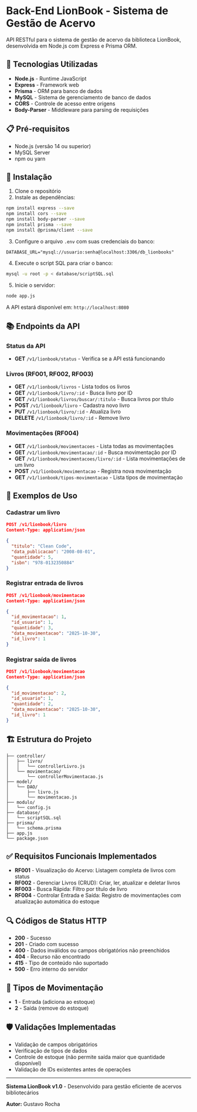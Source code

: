 # Back-End LionBook - Sistema de Gestão de Acervo

API RESTful para o sistema de gestão de acervo da biblioteca LionBook, desenvolvida em Node.js com Express e Prisma ORM.

## 🚀 Tecnologias Utilizadas

- **Node.js** - Runtime JavaScript
- **Express** - Framework web
- **Prisma** - ORM para banco de dados
- **MySQL** - Sistema de gerenciamento de banco de dados
- **CORS** - Controle de acesso entre origens
- **Body-Parser** - Middleware para parsing de requisições

## 📋 Pré-requisitos

- Node.js (versão 14 ou superior)
- MySQL Server
- npm ou yarn

## 🔧 Instalação

1. Clone o repositório
2. Instale as dependências:
```bash
npm install express --save
npm install cors --save
npm install body-parser --save
npm install prisma --save
npm install @prisma/client --save
```

3. Configure o arquivo `.env` com suas credenciais do banco:
```env
DATABASE_URL="mysql://usuario:senha@localhost:3306/db_lionbooks"
```

4. Execute o script SQL para criar o banco:
```bash
mysql -u root -p < database/scriptSQL.sql
```

5. Inicie o servidor:
```bash
node app.js
```

A API estará disponível em: `http://localhost:8080`

## 📚 Endpoints da API

### Status da API
- **GET** `/v1/lionbook/status` - Verifica se a API está funcionando

### Livros (RF001, RF002, RF003)
- **GET** `/v1/lionbook/livros` - Lista todos os livros
- **GET** `/v1/lionbook/livro/:id` - Busca livro por ID
- **GET** `/v1/lionbook/livros/buscar/:titulo` - Busca livros por título
- **POST** `/v1/lionbook/livro` - Cadastra novo livro
- **PUT** `/v1/lionbook/livro/:id` - Atualiza livro
- **DELETE** `/v1/lionbook/livro/:id` - Remove livro

### Movimentações (RF004)
- **GET** `/v1/lionbook/movimentacoes` - Lista todas as movimentações  
- **GET** `/v1/lionbook/movimentacao/:id` - Busca movimentação por ID
- **GET** `/v1/lionbook/movimentacoes/livro/:id` - Lista movimentações de um livro
- **POST** `/v1/lionbook/movimentacao` - Registra nova movimentação
- **GET** `/v1/lionbook/tipos-movimentacao` - Lista tipos de movimentação

## 📝 Exemplos de Uso

### Cadastrar um livro
```json
POST /v1/lionbook/livro
Content-Type: application/json

{
  "titulo": "Clean Code",
  "data_publicacao": "2008-08-01",
  "quantidade": 5,
  "isbn": "978-0132350884"
}
```

### Registrar entrada de livros
```json
POST /v1/lionbook/movimentacao
Content-Type: application/json

{
  "id_movimentacao": 1,
  "id_usuario": 1,
  "quantidade": 3,
  "data_movimentacao": "2025-10-30",
  "id_livro": 1
}
```

### Registrar saída de livros
```json
POST /v1/lionbook/movimentacao
Content-Type: application/json

{
  "id_movimentacao": 2,
  "id_usuario": 1,
  "quantidade": 2,
  "data_movimentacao": "2025-10-30",
  "id_livro": 1
}
```

## 🏗️ Estrutura do Projeto

```
├── controller/
│   ├── livro/
│   │   └── controllerLivro.js
│   └── movimentacao/
│       └── controllerMovimentacao.js
├── model/
│   └── DAO/
│       ├── livro.js
│       └── movimentacao.js
├── modulo/
│   └── config.js
├── database/
│   └── scriptSQL.sql
├── prisma/
│   └── schema.prisma
├── app.js
└── package.json
```

## ✅ Requisitos Funcionais Implementados

- **RF001** - Visualização do Acervo: Listagem completa de livros com status
- **RF002** - Gerenciar Livros (CRUD): Criar, ler, atualizar e deletar livros
- **RF003** - Busca Rápida: Filtro por título de livro
- **RF004** - Controlar Entrada e Saída: Registro de movimentações com atualização automática do estoque

## 🔍 Códigos de Status HTTP

- **200** - Sucesso
- **201** - Criado com sucesso
- **400** - Dados inválidos ou campos obrigatórios não preenchidos
- **404** - Recurso não encontrado
- **415** - Tipo de conteúdo não suportado
- **500** - Erro interno do servidor

## 👥 Tipos de Movimentação

- **1** - Entrada (adiciona ao estoque)
- **2** - Saída (remove do estoque)

## 🛡️ Validações Implementadas

- Validação de campos obrigatórios
- Verificação de tipos de dados
- Controle de estoque (não permite saída maior que quantidade disponível)
- Validação de IDs existentes antes de operações

---

**Sistema LionBook v1.0** - Desenvolvido para gestão eficiente de acervos bibliotecários

**Autor:** Gustavo Rocha
